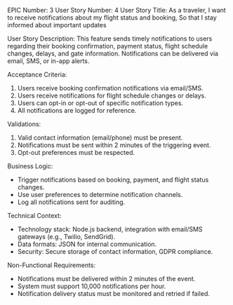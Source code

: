 EPIC Number: 3
User Story Number: 4
User Story Title: As a traveler, I want to receive notifications about my flight status and booking, So that I stay informed about important updates

User Story Description: This feature sends timely notifications to users regarding their booking confirmation, payment status, flight schedule changes, delays, and gate information. Notifications can be delivered via email, SMS, or in-app alerts.

Acceptance Criteria:
1. Users receive booking confirmation notifications via email/SMS.
2. Users receive notifications for flight schedule changes or delays.
3. Users can opt-in or opt-out of specific notification types.
4. All notifications are logged for reference.

Validations:
1. Valid contact information (email/phone) must be present.
2. Notifications must be sent within 2 minutes of the triggering event.
3. Opt-out preferences must be respected.

Business Logic:
- Trigger notifications based on booking, payment, and flight status changes.
- Use user preferences to determine notification channels.
- Log all notifications sent for auditing.

Technical Context:
- Technology stack: Node.js backend, integration with email/SMS gateways (e.g., Twilio, SendGrid).
- Data formats: JSON for internal communication.
- Security: Secure storage of contact information, GDPR compliance.

Non-Functional Requirements:
- Notifications must be delivered within 2 minutes of the event.
- System must support 10,000 notifications per hour.
- Notification delivery status must be monitored and retried if failed.